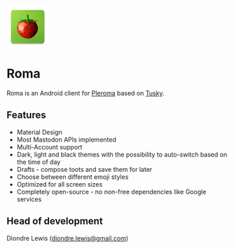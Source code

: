  ![](/app/src/main/res/mipmap-xhdpi/launcher_icon.png)
 
 # Roma

Roma is an Android client for [Pleroma](https://pleroma.social/) based on [Tusky](https://tuskyapp.github.io/).

## Features

- Material Design
- Most Mastodon APIs implemented
- Multi-Account support
- Dark, light and black themes with the possibility to auto-switch based on the time of day
- Drafts - compose toots and save them for later
- Choose between different emoji styles 
- Optimized for all screen sizes
- Completely open-source - no non-free dependencies like Google services

## Head of development

Diondre Lewis ([diondre.lewis@gmail.com](mailto:diondre.lewis@gmail.com))